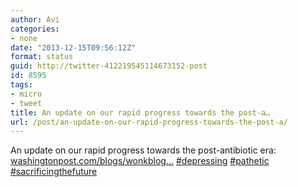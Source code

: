 ```yaml
---
author: Avi
categories:
- none
date: "2013-12-15T09:56:12Z"
format: status
guid: http://twitter-412219545114673152-post
id: 8595
tags:
- micro
- tweet
title: An update on our rapid progress towards the post-a…
url: /post/an-update-on-our-rapid-progress-towards-the-post-a/
---
```

An update on our rapid progress towards the post-antibiotic era: [washingtonpost.com/blogs/wonkblog…](http://www.washingtonpost.com/blogs/wonkblog/wp/2013/12/14/the-fda-is-cracking-down-on-antibiotics-at-farms-heres-what-you-should-know/) [#depressing](http://twitter.com/search?q=%23depressing) [#pathetic](http://twitter.com/search?q=%23pathetic) [#sacrificingthefuture](http://twitter.com/search?q=%23sacrificingthefuture)